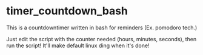 # timer_countdown_bash
This is a countdowntimer written in bash for reminders (Ex. pomodoro tech.)

Just edit the script with the counter needed (hours, minutes, seconds), then run the script!
It'll make default linux ding when it's done!
